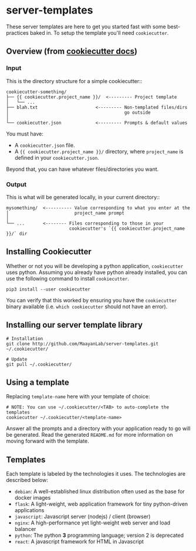 # server-templates

These server templates are here to get you started fast with some best-practices baked in. To setup the template you'll need `cookiecutter`.


## Overview (from [cookiecutter docs](https://cookiecutter.readthedocs.io/en/latest/overview.html))
### Input
This is the directory structure for a simple cookiecutter::

    cookiecutter-something/
    ├── {{ cookiecutter.project_name }}/  <--------- Project template
    │   └── ...
    ├── blah.txt                      <--------- Non-templated files/dirs
    │                                            go outside
    │
    └── cookiecutter.json             <--------- Prompts & default values

You must have:

* A `cookiecutter.json` file.
* A `{{ cookiecutter.project_name }}/` directory, where
  `project_name` is defined in your `cookiecutter.json`.

Beyond that, you can have whatever files/directories you want.


### Output

This is what will be generated locally, in your current directory::

    mysomething/  <---------- Value corresponding to what you enter at the
    │                         project_name prompt
    │
    └── ...       <-------- Files corresponding to those in your
                            cookiecutter's `{{ cookiecutter.project_name }}/` dir

## Installing Cookiecutter
Whether or not you will be developing a python application, `cookiecutter` uses python. Assuming you already have python already installed, you can use the following command to install `cookiecutter`.
```
pip3 install --user cookiecutter
```

You can verify that this worked by ensuring you have the `cookiecutter` binary available (i.e. `which cookiecutter` should not have an error).

## Installing our server template library
```
# Installation
git clone http://github.com/MaayanLab/server-templates.git ~/.cookiecutter/

# Update
git pull ~/.cookiecutter/
```

## Using a template
Replacing `template-name` here with your template of choice:
```
# NOTE: You can use ~/.cookiecutter/<TAB> to auto-complete the templates
cookiecutter ~/.cookiecutter/<template-name>
```
Answer all the prompts and a directory with your application ready to go will be generated. Read the generated `README.md` for more information on moving forward with the template.

## Templates
Each template is labeled by the technologies it uses. The technologies are described below:

- `debian`: A well-established linux distribution often used as the base for docker images
- `flask`: A light-weight, web application framework for tiny python-driven applications
- `javascript`: Javascript server (nodejs) / client (browser)
- `nginx`: A high-performance yet light-weight web server and load balancer
- `python`: The python **3** programming language; version 2 is deprecated
- `react`: A javascript framework for HTML in Javascript
